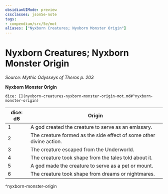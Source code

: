 ```yaml
---
obsidianUIMode: preview
cssclasses: json5e-note
tags:
- compendium/src/5e/mot
aliases: ["Nyxborn Creatures; Nyxborn Monster Origin"]
---
```

# Nyxborn Creatures; Nyxborn Monster Origin
*Source: Mythic Odysseys of Theros p. 203* 

**Nyxborn Monster Origin**

`dice: [](nyxborn-creatures-nyxborn-monster-origin-mot.md#^nyxborn-monster-origin)`

| dice: d6 | Origin |
|----------|--------|
| 1 | A god created the creature to serve as an emissary. |
| 2 | The creature formed as the side effect of some other divine action. |
| 3 | The creature escaped from the Underworld. |
| 4 | The creature took shape from the tales told about it. |
| 5 | A god made the creature to serve as a pet or mount. |
| 6 | The creature took shape from dreams or nightmares. |
^nyxborn-monster-origin